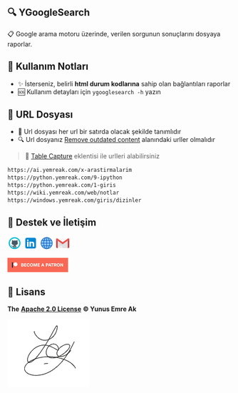 ## 🔍 YGoogleSearch

📋 Google arama motoru üzerinde, verilen sorgunun sonuçlarını dosyaya raporlar.

## 🎌 Kullanım Notları

- ✨ İsterseniz, belirli **html durum kodlarına** sahip olan bağlantıları raporlar
- 🆘 Kullanım detayları için `ygooglesearch -h` yazın

## 📜 URL Dosyası

- 📃 Url dosyası her url bir satırda olacak şekilde tanımlıdır
- 🔍 Url dosyanız [Remove outdated content](https://www.google.com/webmasters/tools/removals) alanındaki urller olmalıdır

> 🔌 [Table Capture](https://chrome.google.com/webstore/detail/table-capture/iebpjdmgckacbodjpijphcplhebcmeop) eklentisi ile urlleri alabilirsiniz

```txt
https://ai.yemreak.com/x-arastirmalarim
https://python.yemreak.com/9-ipython
https://python.yemreak.com/1-giris
https://wiki.yemreak.com/web/notlar
https://windows.yemreak.com/giris/dizinler
```


## 💖 Destek ve İletişim

​[​![Github](../.github/assets/github_32px.png)​](https://github.com/yedhrab) [​![LinkedIn](../.github/assets/linkedin_32px.png)​](https://www.linkedin.com/in/yemreak/) [​![Website](../.github/assets/geography_32px.png)​](https://yemreak.com/) [​![Mail](../.github/assets/gmail_32px.png)​](mailto:yemreak.com@gmail.com?subject=YGoogleSearch%20%7C%20GitHub)​

​[​![Patreon](../.github/assets/become_a_patron_32px.png)](https://www.patreon.com/yemreak/)

## 🔏 Lisans

**The** [**Apache 2.0 License**](https://choosealicense.com/licenses/apache-2.0/) **©️ Yunus Emre Ak**

![YEmreAk](../.github/assets/ysigniture-trans.png)

